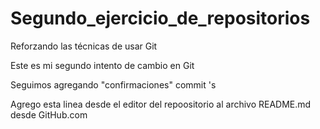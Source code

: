 # Segundo_ejercicio_de_repositorios
Reforzando las técnicas de usar Git

Este es mi segundo intento de cambio en Git

Seguimos agregando "confirmaciones" commit 's

Agrego esta linea desde el editor del repoositorio al archivo README.md desde GitHub.com
